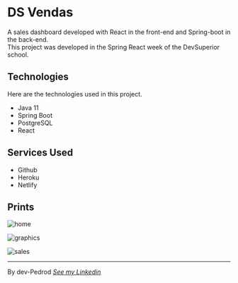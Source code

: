 # DS Vendas 
A sales dashboard developed with React in the front-end and Spring-boot in the back-end. <br>
This project was developed in the Spring React week of the DevSuperior school.

## Technologies

Here are the technologies used in this project.

* Java 11
* Spring Boot
* PostgreSQL
* React

## Services Used

* Github
* Heroku
* Netlify

## Prints

![home](https://github.com/dev-Pedrod/projeto-sds/blob/readme/readImages/home.PNG)

![graphics](https://github.com/dev-Pedrod/projeto-sds/blob/readme/readImages/graficos.PNG)

![sales](https://github.com/dev-Pedrod/projeto-sds/blob/readme/readImages/vendas.PNG)

---

By dev-Pedrod  [*See my Linkedin*](https://www.linkedin.com/in/pedrooliveiradev/)

